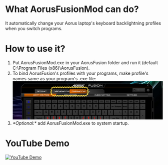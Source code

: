 # What AorusFusionMod can do?
It automatically change your Aorus laptop's keyboard backlightning profiles when you switch programs.

# How to use it?
1) Put AorusFusionMod.exe in your AorusFusion folder  and run it (default C:\Program Files (x86)\AorusFusion).
2) To bind AorusFusion's profiles with your programs, make profile's names same as your program's .exe file:
![AorusFusion profiles names](https://raw.githubusercontent.com/Shamilius/AorusFusionMod/master/DemoFiles/2019-05-24_13-58-55.png)
3) *\*Optional:\** add AorusFusionMod.exe to system startup.

# YouTube Demo
[![YouTube Demo](https://img.youtube.com/vi/A9jC1c7-eUA/0.jpg)](https://www.youtube.com/watch?v=A9jC1c7-eUA)
